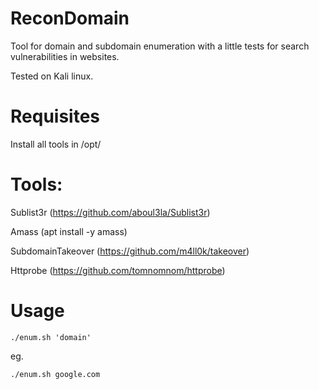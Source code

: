 # ReconDomain

Tool for domain and subdomain enumeration with a little tests for search vulnerabilities in websites.

Tested on Kali linux.

# Requisites

Install all tools in /opt/

# Tools:

Sublist3r (https://github.com/aboul3la/Sublist3r)

Amass (apt install -y amass)

SubdomainTakeover (https://github.com/m4ll0k/takeover)

Httprobe (https://github.com/tomnomnom/httprobe)


# Usage

 `./enum.sh 'domain'`

eg.

`./enum.sh google.com`

